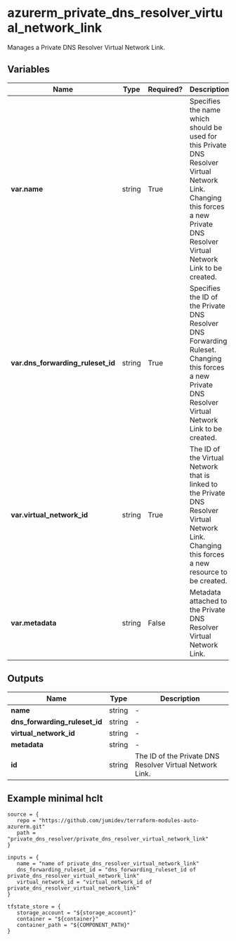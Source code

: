 # azurerm_private_dns_resolver_virtual_network_link

Manages a Private DNS Resolver Virtual Network Link.

## Variables

| Name | Type | Required? |  Description |
| ---- | ---- | --------- |  ----------- |
| **var.name** | string | True | Specifies the name which should be used for this Private DNS Resolver Virtual Network Link. Changing this forces a new Private DNS Resolver Virtual Network Link to be created. | 
| **var.dns_forwarding_ruleset_id** | string | True | Specifies the ID of the Private DNS Resolver DNS Forwarding Ruleset. Changing this forces a new Private DNS Resolver Virtual Network Link to be created. | 
| **var.virtual_network_id** | string | True | The ID of the Virtual Network that is linked to the Private DNS Resolver Virtual Network Link. Changing this forces a new resource to be created. | 
| **var.metadata** | string | False | Metadata attached to the Private DNS Resolver Virtual Network Link. | 



## Outputs

| Name | Type | Description |
| ---- | ---- | --------- | 
| **name** | string  | - | 
| **dns_forwarding_ruleset_id** | string  | - | 
| **virtual_network_id** | string  | - | 
| **metadata** | string  | - | 
| **id** | string  | The ID of the Private DNS Resolver Virtual Network Link. | 

## Example minimal hclt

```hcl
source = {
   repo = "https://github.com/jumidev/terraform-modules-auto-azurerm.git" 
   path = "private_dns_resolver/private_dns_resolver_virtual_network_link" 
}

inputs = {
   name = "name of private_dns_resolver_virtual_network_link" 
   dns_forwarding_ruleset_id = "dns_forwarding_ruleset_id of private_dns_resolver_virtual_network_link" 
   virtual_network_id = "virtual_network_id of private_dns_resolver_virtual_network_link" 
}

tfstate_store = {
   storage_account = "${storage_account}" 
   container = "${container}" 
   container_path = "${COMPONENT_PATH}" 
}


```